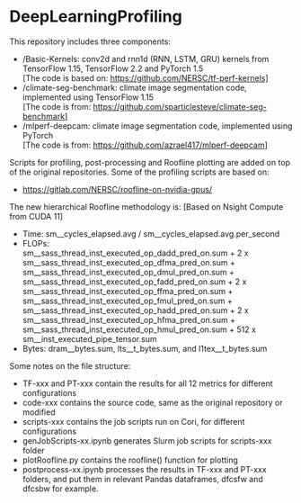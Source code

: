 # DeepLearningProfiling

This repository includes three components:
- /Basic-Kernels: conv2d and rnn1d (RNN, LSTM, GRU) kernels from TensorFlow 1.15, TensorFlow 2.2 and PyTorch 1.5  
  [The code is based on: https://github.com/NERSC/tf-perf-kernels]
- /climate-seg-benchmark: climate image segmentation code, implemented using TensorFlow 1.15  
  [The code is from: https://github.com/sparticlesteve/climate-seg-benchmark]
- /mlperf-deepcam: climate image segmentation code, implemented using PyTorch  
  [The code is from: https://github.com/azrael417/mlperf-deepcam]

Scripts for profiling, post-processing and Roofline plotting are added on top of the original repositories. Some of the profiling scripts are based on:
- https://gitlab.com/NERSC/roofline-on-nvidia-gpus/

The new hierarchical Roofline methodology is: [Based on Nsight Compute from CUDA 11]
- Time: sm__cycles_elapsed.avg / sm__cycles_elapsed.avg.per_second
- FLOPs:  
  sm__sass_thread_inst_executed_op_dadd_pred_on.sum + 2 x sm__sass_thread_inst_executed_op_dfma_pred_on.sum + sm__sass_thread_inst_executed_op_dmul_pred_on.sum + sm__sass_thread_inst_executed_op_fadd_pred_on.sum + 2 x sm__sass_thread_inst_executed_op_ffma_pred_on.sum + sm__sass_thread_inst_executed_op_fmul_pred_on.sum + sm__sass_thread_inst_executed_op_hadd_pred_on.sum + 2 x sm__sass_thread_inst_executed_op_hfma_pred_on.sum + sm__sass_thread_inst_executed_op_hmul_pred_on.sum + 512 x sm__inst_executed_pipe_tensor.sum
- Bytes: dram__bytes.sum, lts__t_bytes.sum, and l1tex__t_bytes.sum

Some notes on the file structure:
- TF-xxx and PT-xxx contain the results for all 12 metrics for different configurations
- code-xxx contains the source code, same as the original repository or modified
- scripts-xxx contains the job scripts run on Cori, for different configurations
- genJobScripts-xx.ipynb generates Slurm job scripts for scripts-xxx folder
- plotRoofline.py	contains the roofline() function for plotting
- postprocess-xx.ipynb processes the results in TF-xxx and PT-xxx folders, and put them in relevant Pandas dataframes, dfcsfw and dfcsbw for example.
